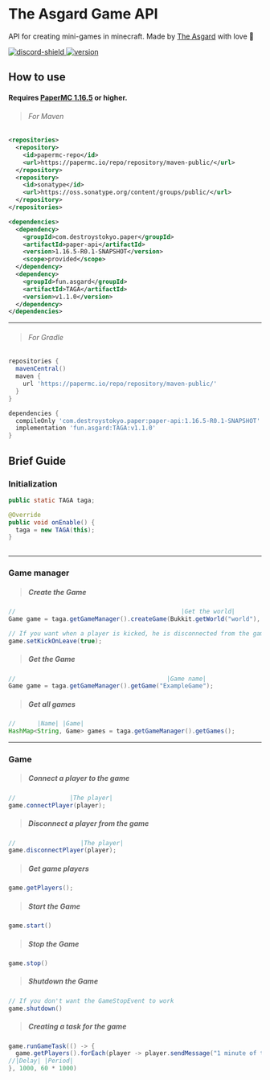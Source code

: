 # The Asgard Game API

API for creating mini-games in minecraft.
Made by [The Asgard](https://asgrad.fun/) with love 💙 

[discord-invite]: https://discord.gg/QXSGvGrzDj
[discord-shield]: https://discord.com/api/guilds/646285836500860929/widget.png
[version]: https://img.shields.io/static/v1?label=Version&message=v1.1.0&color=blue
[download]: #how-to-use
[ ![discord-shield][] ][discord-invite]
[ ![version][] ][download]

## How to use

#### Requires **[PaperMC 1.16.5](https://papermc.io/downloads)** or **higher**.

> ###### For Maven
```xml
<repositories>
  <repository>
    <id>papermc-repo</id>
    <url>https://papermc.io/repo/repository/maven-public/</url>
  </repository>
  <repository>
    <id>sonatype</id>
    <url>https://oss.sonatype.org/content/groups/public/</url>
  </repository>
</repositories>
```
```xml
<dependencies>
  <dependency>
    <groupId>com.destroystokyo.paper</groupId>
    <artifactId>paper-api</artifactId>
    <version>1.16.5-R0.1-SNAPSHOT</version>
    <scope>provided</scope>
  </dependency>
  <dependency>
    <groupId>fun.asgard</groupId>
    <artifactId>TAGA</artifactId>
    <version>v1.1.0</version>
  </dependency>
</dependencies>  
```

____

> ###### For Gradle
```gradle
repositories {
  mavenCentral()
  maven {
    url 'https://papermc.io/repo/repository/maven-public/'
  }
}
```
```gradle
dependencies {
  compileOnly 'com.destroystokyo.paper:paper-api:1.16.5-R0.1-SNAPSHOT'
  implementation 'fun.asgard:TAGA:v1.1.0'
}
```

## Brief Guide

### Initialization

```java
public static TAGA taga;

@Override
public void onEnable() {
  taga = new TAGA(this);
}  
        
```

____

### Game manager

> ##### Create the Game

```java
//                                              |Get the world|         |Game name|    |Game time|
Game game = taga.getGameManager().createGame(Bukkit.getWorld("world"), "ExampleGame", 5 * 60 * 1000);

// If you want when a player is kicked, he is disconnected from the game ( Default is false )
game.setKickOnLeave(true);
```

> ##### Get the Game

```java
//                                          |Game name|
Game game = taga.getGameManager().getGame("ExampleGame");
```

> ##### Get all games

```java
//      |Name| |Game|
HashMap<String, Game> games = taga.getGameManager().getGames();
```

____

### Game

> ##### Connect a player to the game

```java
//               |The player|
game.connectPlayer(player);
```

> ##### Disconnect a player from the game

```java
//                  |The player|
game.disconnectPlayer(player);
```

> ##### Get game players

```java
game.getPlayers();
```

> ##### Start the Game

```java
game.start()
```

> ##### Stop the Game

```java
game.stop()
```

> ##### Shutdown the Game

```java
// If you don't want the GameStopEvent to work
game.shutdown()
```

> ##### Creating a task for the game

```java
game.runGameTask(() -> {
  game.getPlayers().forEach(player -> player.sendMessage("1 minute of the game has passed"))
//|Delay| |Period|
}, 1000, 60 * 1000)
```
